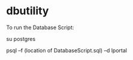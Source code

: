 dbutility
=========
To run the Database Script:

su postgres

psql –f (location of DatabaseScript.sql) –d lportal
